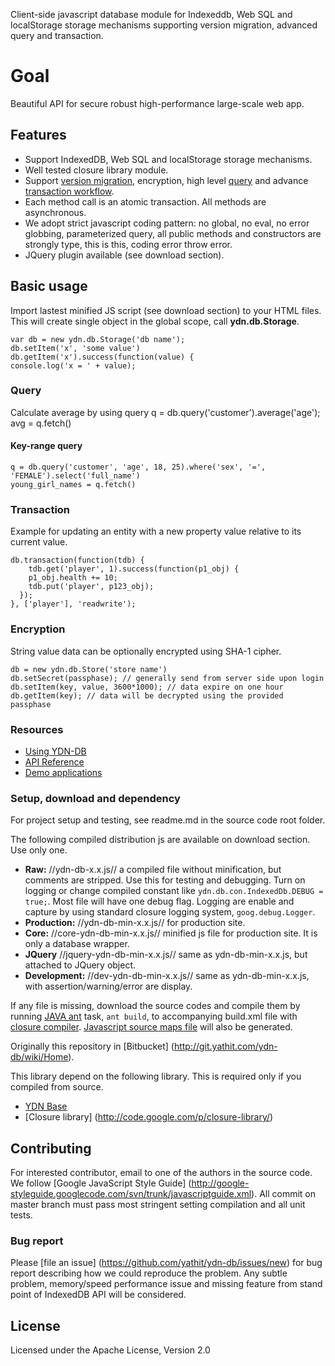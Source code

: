 Client-side javascript database module for Indexeddb, Web SQL and localStorage storage mechanisms supporting version migration, advanced query and transaction.

# Goal 

Beautiful API for secure robust high-performance large-scale web app.

## Features

* Support IndexedDB, Web SQL and localStorage storage mechanisms.
* Well tested closure library module.
* Support [version migration](http://dev.yathit.com/ydn-db/using/schema.html), encryption, high level [query](http://dev.yathit.com/ydn-db/starting/query.html) and advance [transaction workflow](http://dev.yathit.com/ydn-db/starting/transaction.html).
* Each method call is an atomic transaction. All methods are asynchronous.
* We adopt strict javascript coding pattern: no global, no eval, no error globbing, parameterized query, all public methods and constructors are strongly type, this is this, coding error throw error. 
* JQuery plugin available (see download section).

## Basic usage 

Import lastest minified JS script (see download section) to your HTML files. This will create single object in the global scope, call **ydn.db.Storage**.

    var db = new ydn.db.Storage('db name');
    db.setItem('x', 'some value')
    db.getItem('x').success(function(value) {
    console.log('x = ' + value);


### Query 
Calculate average by using query
    q = db.query('customer').average('age');
    avg = q.fetch()

#### Key-range query 
    q = db.query('customer', 'age', 18, 25).where('sex', '=', 'FEMALE').select('full_name')
    young_girl_names = q.fetch()

### Transaction 

Example for updating an entity with a new property value relative to its current value.

    db.transaction(function(tdb) {
        tdb.get('player', 1).success(function(p1_obj) {
        p1_obj.health += 10;
        tdb.put('player', p123_obj);
      });
    }, ['player'], 'readwrite');

### Encryption 
String value data can be optionally encrypted using SHA-1 cipher. 

    db = new ydn.db.Store('store name')
    db.setSecret(passphase); // generally send from server side upon login
    db.setItem(key, value, 3600*1000); // data expire on one hour
    db.getItem(key); // data will be decrypted using the provided passphase

### Resources

* [Using YDN-DB](http://dev.yathit.com/ydn-db/using.html)
* [API Reference](http://dev.yathit.com/api-reference/ydn-db-storage.html)
* [Demo applications](http://dev.yathit.com/ydn-db/demos.html)


### Setup, download and dependency 
 
For project setup and testing, see readme.md in the source code root folder.

The following compiled distribution js are available on download section. Use only one.

* **Raw:** //ydn-db-x.x.js// a compiled file without minification, but comments are stripped. Use this for testing and debugging. Turn on logging or change compiled constant like `ydn.db.con.IndexedDb.DEBUG = true;`. Most file will have one debug flag. Logging are enable and capture by using standard closure logging system, `goog.debug.Logger`.
* **Production:** //ydn-db-min-x.x.js// for production site.  
* **Core:** //core-ydn-db-min-x.x.js// minified js file for production site. It is only a database wrapper. 
* **JQuery** //jquery-ydn-db-min-x.x.js// same as ydn-db-min-x.x.js, but attached to JQuery object.
* **Development:** //dev-ydn-db-min-x.x.js// same as ydn-db-min-x.x.js, with assertion/warning/error are display.

If any file is missing, download the source codes and compile them by running [JAVA ant](http://ant.apache.org/) task, `ant build`, to accompanying build.xml file with [closure compiler](https://developers.google.com/closure/compiler/). [Javascript source maps file](http://www.html5rocks.com/en/tutorials/developertools/sourcemaps/) will also be generated.  

Originally this repository in [Bitbucket] (http://git.yathit.com/ydn-db/wiki/Home).

This library depend on the following library. This is required only if you compiled from source.

* [YDN Base](http://git.yathit.com/ydn-base)
* [Closure library] (http://code.google.com/p/closure-library/)

## Contributing 

For interested contributor, email to one of the authors in the source code. We follow [Google JavaScript Style Guide] (http://google-styleguide.googlecode.com/svn/trunk/javascriptguide.xml). All commit on master branch must pass most stringent setting compilation and all unit tests.

### Bug report 

Please [file an issue] (https://github.com/yathit/ydn-db/issues/new) for bug report describing how we could reproduce the problem. Any subtle problem, memory/speed performance issue and missing feature from stand point of IndexedDB API will be considered.  

## License 

Licensed under the Apache License, Version 2.0 